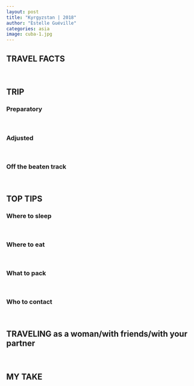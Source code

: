 ```yaml
---
layout: post
title: "Kyrgyzstan | 2018"
author: "Estelle Guéville"
categories: asia
image: cuba-1.jpg
---
```


## TRAVEL FACTS

<br>

## TRIP
###  Preparatory

<br>

###  Adjusted

<br>

###  Off the beaten track


<br>

## TOP TIPS
###  Where to sleep

<br>

###  Where to eat

<br>

###  What to pack

<br>

###  Who to contact


<br>

## TRAVELING as a woman/with friends/with your partner

<br>

## MY TAKE
